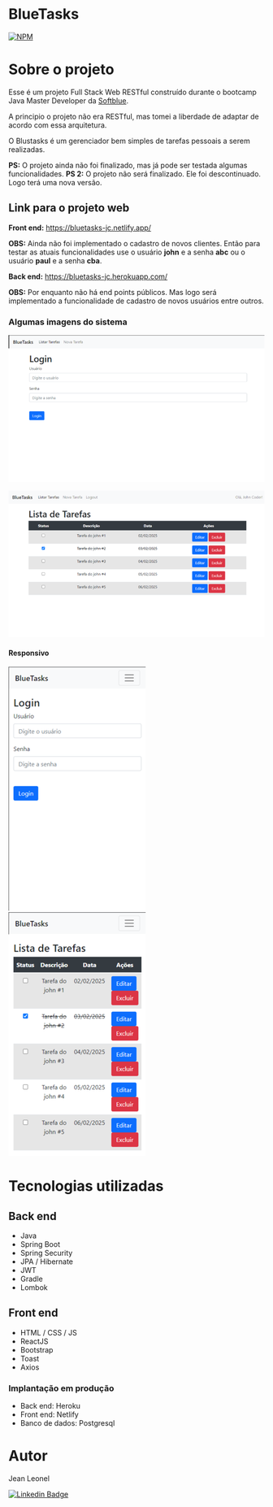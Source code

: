 # BlueTasks

[![NPM](https://img.shields.io/npm/l/react)](https://github.com/jcleonel/bluetasks/blob/master/LICENSE) 

# Sobre o projeto

Esse é um projeto Full Stack Web RESTful construído durante o bootcamp Java Master Developer da [Softblue](https://www.softblue.com.br).

A principio o projeto não era RESTful, mas tomei a liberdade de adaptar de acordo com essa arquitetura.



O Blustasks é um gerenciador bem simples de tarefas pessoais a serem realizadas.

**PS:** O projeto ainda não foi finalizado, mas já pode ser testada algumas funcionalidades.
**PS 2:** O projeto não será finalizado. Ele foi descontinuado. Logo terá uma nova versão.

## Link para o projeto web

**Front end:** https://bluetasks-jc.netlify.app/

**OBS:** Ainda não foi implementado o cadastro de novos clientes. Então para testar as atuais funcionalidades use o usuário **john** e a senha **abc** ou o usuário **paul** e a senha **cba**.



**Back end:** https://bluetasks-jc.herokuapp.com/

**OBS:** Por enquanto não há end points públicos.  Mas logo será implementado a funcionalidade de cadastro de novos usuários entre outros.



### Algumas imagens do sistema

![](https://github.com/jcleonel/bluetasks/blob/master/assets/imgs/telaLogin.png) 

![](https://github.com/jcleonel/bluetasks/blob/master/assets/imgs/listaDeTasks.png) 

#### Responsivo

![](https://github.com/jcleonel/bluetasks/blob/master/assets/imgs/telaLogin-responsivo.png)      ![](https://github.com/jcleonel/bluetasks/blob/master/assets/imgs/listaDeTasks-responsivo.png) 



# Tecnologias utilizadas
## Back end
- Java
- Spring Boot
- Spring Security
- JPA / Hibernate
- JWT
- Gradle
- Lombok

## Front end
- HTML / CSS / JS
- ReactJS
- Bootstrap
- Toast
- Axios

### Implantação em produção

- Back end: Heroku
- Front end: Netlify
- Banco de dados: Postgresql

# Autor

Jean Leonel

[![Linkedin Badge](https://img.shields.io/badge/-LinkedIn-blue?style=flat-square&logo=Linkedin&logoColor=white&link=https://www.linkedin.com/in/jean-carlos-leonel-da-costa-576b34180/)](https://www.linkedin.com/in/jean-carlos-leonel-da-costa-576b34180/)
